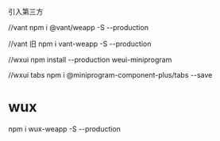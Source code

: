 引入第三方

//vant
npm i @vant/weapp -S --production

//vant 旧
npm i vant-weapp -S --production

//wxui 
npm install --production weui-miniprogram

//wxui  tabs
npm i @miniprogram-component-plus/tabs --save

# wux
npm i wux-weapp -S --production


